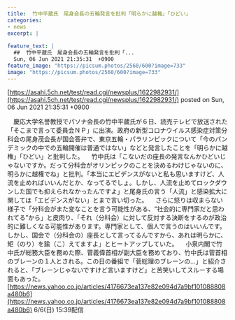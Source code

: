 ```yaml
---
title:  竹中平蔵氏　尾身会長の五輪発言を批判「明らかに越権」「ひどい」  
categories:
- news
excerpt: |
  
feature_text: |
  ##  竹中平蔵氏　尾身会長の五輪発言を批判「...
  Sun, 06 Jun 2021 21:35:31  +0900
feature_image: "https://picsum.photos/2560/600?image=733"
image: "https://picsum.photos/2560/600?image=733"
---
```


[https://asahi.5ch.net/test/read.cgi/newsplus/1622982931/](https://asahi.5ch.net/test/read.cgi/newsplus/1622982931/)
posted on Sun, 06 Jun 2021 21:35:31  +0900

<!--more-->

　慶応大学名誉教授でパソナ会長の竹中平蔵氏が６日、読売テレビで放送された「そこまで言って委員会ＮＰ」に出演。政府の新型コロナウイルス感染症対策分科会の尾身茂会長が国会答弁で、東京五輪・パラリンピックについて「今のパンデミックの中での五輪開催は普通ではない」などと発言したことを「明らかに越権」「ひどい」と批判した。 　竹中氏は「こないだの座長の発言なんかひどいじゃないですか。だって分科会がオリンピックのことを決めるわけじゃないのに、明らかに越権でね」と批判。「本当にエビデンスがないと私も思いますけど、人流を止めればいいんだとか、なってるでしょ。しかし、人流を止めてロックダウンした国でも抑えられなかったんですよ」と尾身氏の言う「人流」と感染拡大に関しては「エビデンスがない」とまで言い切った。 　さらに怒りは収まらない様子で「分科会がまた変なことを言う可能性がある、“社会的に専門家だと思われてる”から」と皮肉り、「それ（分科会）に対して反対する決断をするのが政治的に難しくなる可能性があります。専門家として、個人で言うのはいいんです。しかし、国会で（分科会の）座長として言ってるんですから、あれは明らかに、矩（のり）を踰（こ）えてますよ」とヒートアップしていた。 　小泉内閣で竹中氏が総務大臣を務めた際、菅義偉首相が副大臣を務めており、竹中氏は菅首相のブレーンの１人とされる。この日の番組で「菅総理のブレーンの…」と紹介されると、「ブレーンじゃないですけど言いますけど」と苦笑いしてスルーする場面もあった。 [https://news.yahoo.co.jp/articles/4176673ea137e82e094d7a9bf101088808a480b6](https://news.yahoo.co.jp/articles/4176673ea137e82e094d7a9bf101088808a480b6) 6/6(日) 15:39配信
